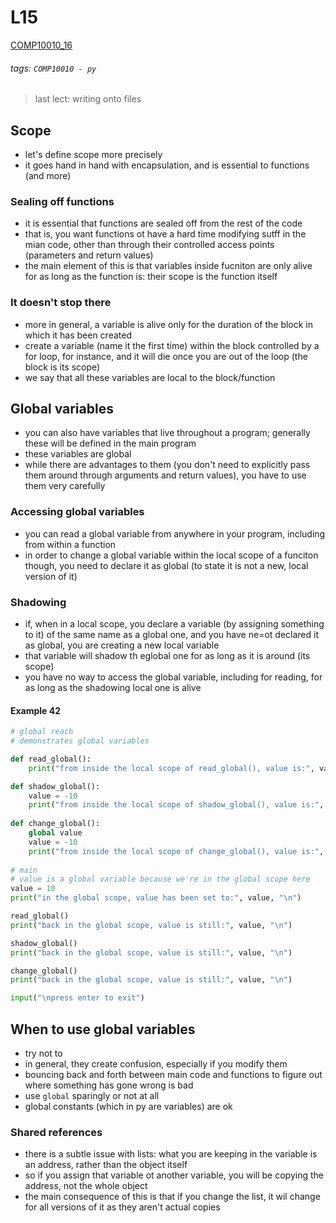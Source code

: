 # L15
[COMP10010_16](https://brightspace.ucd.ie/d2l/le/content/129818/viewContent/1707009/View)
###### tags: `COMP10010 - py`

> last lect: writing onto files

## Scope
- let's define scope more precisely
- it goes hand in hand with encapsulation, and is essential to functions (and more)

### Sealing off functions
- it is essential that functions are sealed off from the rest of the code
- that is, you want functions ot have a hard time modifying sutff in the mian code, other than through their controlled access points (parameters and return values)
- the main element of this is that variables inside fucniton are only alive for as long as the function is: their scope is the function itself

### It doesn't stop there
- more in general, a variable is alive only for the duration of the block in which it has been created
- create a variable (name it the first time) within the block controlled by a for loop, for instance, and it will die once you are out of the loop (the block is its scope)
- we say that all these variables are local to the block/function

## Global variables
- you can also have variables that live throughout a program; generally these will be defined in the main program
- these variables are global
- while there are advantages to them (you don't need to explicitly pass them around through arguments and return values), you have to use them very carefully

### Accessing global variables
- you can read a global variable from anywhere in your program, including from within a function
- in order to change a global variable within the local scope of a funciton though, you need to declare it as global (to state it is not a new, local version of it)

### Shadowing
- if, when in a local scope, you declare a variable (by assigning something to it) of the same name as a global one, and you have ne=ot declared it as global, you are creating a new local variable
- that variable will shadow th eglobal one for as long as it is around (its scope)
- you have no way to access the global variable, including for reading, for as long as the shadowing local one is alive

#### Example 42
``` python
# global reach
# demonstrates global variables

def read_global():
    print("from inside the local scope of read_global(), value is:", value)

def shadow_global():
    value = -10
    print("from inside the local scope of shadow_global(), value is:", value)
    
def change_global():
    global value
    value = -10
    print("from inside the local scope of change_global(), value is:", value)
    
# main
# value is a global variable because we're in the global scope here
value = 10
print("in the global scope, value has been set to:", value, "\n")

read_global()
print("back in the global scope, value is still:", value, "\n")

shadow_global()
print("back in the global scope, value is still:", value, "\n")

change_global()
print("back in the global scope, value is still:", value, "\n")

input("\npress enter to exit")
```
## When to use global variables
- try not to 
- in general, they create confusion, especially if you modify them
- bouncing back and forth between main code and functions to figure out where something has gone wrong is bad
- use ```global``` sparingly or not at all
- global constants (which in py are variables) are ok

### Shared references
- there is a subtle issue with lists: what you are keeping in the variable is an address, rather than the object itself
- so if you assign that variable ot another variable, you will be copying the address, not the whole object
- the main consequence of this is that if you change the list, it wil change for all versions of it as they aren't actual copies



